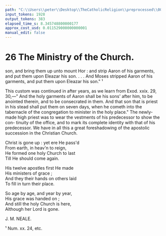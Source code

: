 ```yaml
---
path: "C:\\Users\\peter\\Desktop\\TheCatholicReligion\\preprocessed\\00046.jpg"
input_tokens: 1928
output_tokens: 383
elapsed_time_s: 8.345748800000177
approx_cost_usd: 0.011529000000000001
manual_edit: false
---
```

# 26 The Ministry of the Church.

son, and bring them up unto mount Hor : and
strip Aaron of his garments, and put them upon
Eleazar his son. . . . And Moses stripped Aaron
of his garments, and put them upon Eleazar
his son." ¹

This custom was continued in after years,
as we learn from Exod. xxix. 29, 30,—" And
the holy garments of Aaron shall be his sons'
after him, to be anointed therein, and to be
consecrated in them. And that son that is
priest in his stead shall put them on seven
days, when he cometh into the tabernacle of
the congregation to minister in the holy place."
The newly-made high priest was to wear the
vestments of his predecessor to show the con-
tinuity of the office, and to mark its complete
identity with that of his predecessor. We have
in all this a great foreshadowing of the apostolic
succession in the Christian Church.

Christ is gone up : yet ere He pass'd  
From earth, in heav'n to reign,  
He formed one holy Church to last  
Till He should come again.  

His twelve apostles first He made  
His ministers of grace ;  
And they their hands on others laid  
To fill in turn their place.  

So age by age, and year by year,  
His grace was handed on ;  
And still the holy Church is here,  
Although her Lord is gone.  

J. M. NEALE.

¹ Num. xx. 24, etc.